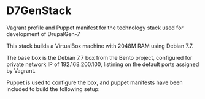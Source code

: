 D7GenStack
==========

Vagrant profile and Puppet manifest for the technology stack used for development of DrupalGen-7

This stack builds a VirtualBox machine with 2048M RAM using Debian 7.7.

The base box is the Debian 7.7 box from the Bento project, configured for private network IP of 192.168.200.100, listining on the default ports assigned by Vagrant.

Puppet is used to configure the box, and puppet manifests have been included to build the following setup:

